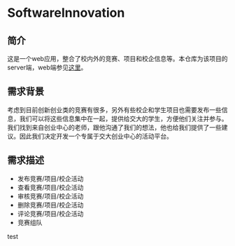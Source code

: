 # SoftwareInnovation

## 简介

这是一个web应用，整合了校内外的竞赛、项目和校企信息等。本仓库为该项目的server端，web端参见[这里](https://github.com/sjtusoftwareinnovation/SIP_Web)。

## 需求背景

考虑到目前创新创业类的竞赛有很多，另外有些校企和学生项目也需要发布一些信息，我们可以将这些信息集中在一起，提供给交大的学生，方便他们关注并参与。我们找到来自创业中心的老师，跟他沟通了我们的想法，他也给我们提供了一些建议。因此我们决定开发一个专属于交大创业中心的活动平台。

## 需求描述

- 发布竞赛/项目/校企活动
- 查看竞赛/项目/校企活动
- 审核竞赛/项目/校企活动
- 删除竞赛/项目/校企活动
- 评论竞赛/项目/校企活动
- 竞赛组队

test
